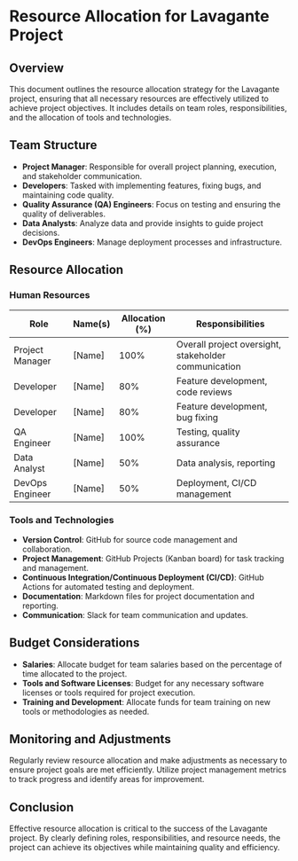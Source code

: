 # Resource Allocation for Lavagante Project

## Overview
This document outlines the resource allocation strategy for the Lavagante project, ensuring that all necessary resources are effectively utilized to achieve project objectives. It includes details on team roles, responsibilities, and the allocation of tools and technologies.

## Team Structure
- **Project Manager**: Responsible for overall project planning, execution, and stakeholder communication.
- **Developers**: Tasked with implementing features, fixing bugs, and maintaining code quality.
- **Quality Assurance (QA) Engineers**: Focus on testing and ensuring the quality of deliverables.
- **Data Analysts**: Analyze data and provide insights to guide project decisions.
- **DevOps Engineers**: Manage deployment processes and infrastructure.

## Resource Allocation
### Human Resources
| Role                | Name(s)                | Allocation (%) | Responsibilities                                      |
|---------------------|-----------------------|----------------|------------------------------------------------------|
| Project Manager      | [Name]                | 100%           | Overall project oversight, stakeholder communication  |
| Developer            | [Name]                | 80%            | Feature development, code reviews                     |
| Developer            | [Name]                | 80%            | Feature development, bug fixing                       |
| QA Engineer          | [Name]                | 100%           | Testing, quality assurance                            |
| Data Analyst         | [Name]                | 50%            | Data analysis, reporting                              |
| DevOps Engineer      | [Name]                | 50%            | Deployment, CI/CD management                          |

### Tools and Technologies
- **Version Control**: GitHub for source code management and collaboration.
- **Project Management**: GitHub Projects (Kanban board) for task tracking and management.
- **Continuous Integration/Continuous Deployment (CI/CD)**: GitHub Actions for automated testing and deployment.
- **Documentation**: Markdown files for project documentation and reporting.
- **Communication**: Slack for team communication and updates.

## Budget Considerations
- **Salaries**: Allocate budget for team salaries based on the percentage of time allocated to the project.
- **Tools and Software Licenses**: Budget for any necessary software licenses or tools required for project execution.
- **Training and Development**: Allocate funds for team training on new tools or methodologies as needed.

## Monitoring and Adjustments
Regularly review resource allocation and make adjustments as necessary to ensure project goals are met efficiently. Utilize project management metrics to track progress and identify areas for improvement.

## Conclusion
Effective resource allocation is critical to the success of the Lavagante project. By clearly defining roles, responsibilities, and resource needs, the project can achieve its objectives while maintaining quality and efficiency.